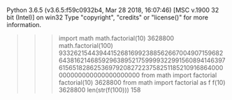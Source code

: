 Python 3.6.5 (v3.6.5:f59c0932b4, Mar 28 2018, 16:07:46) [MSC v.1900 32 bit (Intel)] on win32
Type "copyright", "credits" or "license()" for more information.
>>> import math
>>> math.factorial(10)
3628800
>>> math.factorial(100)
93326215443944152681699238856266700490715968264381621468592963895217599993229915608941463976156518286253697920827223758251185210916864000000000000000000000000
>>> from math import factorial
>>> factorial(10)
3628800
>>> from math import factorial as f
>>> f(10)
3628800
>>> len(str(f(100)))
158
>>>